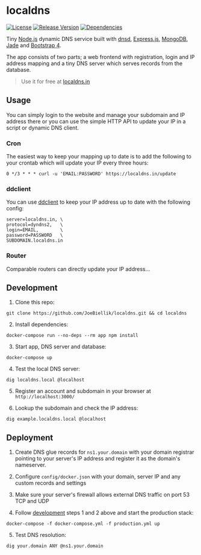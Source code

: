 # localdns
[![License](https://img.shields.io/github/license/JoeBiellik/localdns.svg)](LICENSE.md)
[![Release Version](https://img.shields.io/github/release/JoeBiellik/localdns.svg)](https://github.com/JoeBiellik/localdns/releases)
[![Dependencies](https://img.shields.io/david/JoeBiellik/localdns.svg)](https://david-dm.org/JoeBiellik/localdns)

Tiny [Node.js](https://nodejs.org/) dynamic DNS service built with [dnsd](https://www.npmjs.com/package/dnsd), [Express.js](http://expressjs.com/), [MongoDB](https://www.mongodb.org/), [Jade](http://jade-lang.com/) and [Bootstrap 4](http://v4-alpha.getbootstrap.com/).

The app consists of two parts; a web frontend with registration, login and IP address mapping and a tiny DNS server which serves records from the database.

> Use it for free at [localdns.in](http://localdns.in/)

## Usage
You can simply login to the website and manage your subdomain and IP address there or you can use the simple HTTP API to update your IP in a script or dynamic DNS client.

### Cron
The easiest way to keep your mapping up to date is to add the following to your crontab which will update your IP every three hours:
```
0 */3 * * * curl -u 'EMAIL:PASSWORD' https://localdns.in/update
```

### ddclient
You can use [ddclient](https://github.com/wimpunk/ddclient) to keep your IP address up to date with the following config:
```
server=localdns.in, \
protocol=dyndns2,   \
login=EMAIL,        \
password=PASSWORD   \
SUBDOMAIN.localdns.in
```

### Router
Comparable routers can directly update your IP address...

## Development
1. Clone this repo:
  ```
  git clone https://github.com/JoeBiellik/localdns.git && cd localdns
  ```

2. Install dependencies:
  ```
  docker-compose run --no-deps --rm app npm install
  ```

3. Start app, DNS server and database:
  ```
  docker-compose up
  ```

4. Test the local DNS server:
  ```
  dig localdns.local @localhost
  ```

5. Register an account and subdomain in your browser at `http://localhost:3000/`

6. Lookup the subdomain and check the IP address:
  ```
  dig example.localdns.local @localhost
  ```

## Deployment
1. Create DNS glue records for `ns1.your.domain` with your domain registrar pointing to your server's IP address and register it as the domain's nameserver.

2. Configure `config/docker.json` with your domain, server IP and any custom records and settings

3. Make sure your server's firewall allows external DNS traffic on port 53 TCP and UDP

4. Follow [development](#development) steps 1 and 2 above and start the production stack:
  ```
  docker-compose -f docker-compose.yml -f production.yml up
  ```

5. Test DNS resolution:
  ```
  dig your.domain ANY @ns1.your.domain
  ```
